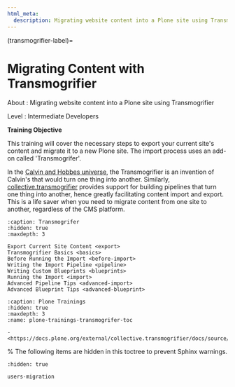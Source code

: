 ```yaml
---
html_meta:
  description: Migrating website content into a Plone site using Transmogrifier
---
```


(transmogrifier-label)=

# Migrating Content with Transmogrifier

About
: Migrating website content into a Plone site using Transmogrifier

Level
: Intermediate Developers

**Training Objective**

This training will cover the necessary steps to export your current site's content
and migrate it to a new Plone site. The import process uses an add-on called
'Transmogrifer'.

In the [Calvin and Hobbes universe](https://www.gocomics.com/calvinandhobbes/1987/03/23), the Transmogrifier is an invention of Calvin's that would turn one thing into another.
Similarly, [collective.transmogrifier](https://github.com/mjpieters/collective.transmogrifier)
provides support for building pipelines that turn one thing into another, hence greatly facilitating content import and export.
This is a life saver when you need to migrate content from one site to another, regardless of the CMS platform.

```{toctree}
:caption: Transmogrifer
:hidden: true
:maxdepth: 3

Export Current Site Content <export>
Transmogrifier Basics <basics>
Before Running the Import <before-import>
Writing the Import Pipeline <pipeline>
Writing Custom Blueprints <blueprints>
Running the Import <import>
Advanced Pipeline Tips <advanced-import>
Advanced Blueprint Tips <advanced-blueprint>
```

```{toctree}
:caption: Plone Trainings
:hidden: true
:maxdepth: 3
:name: plone-trainings-transmogrifer-toc
```

```{seealso}
- <https://docs.plone.org/external/collective.transmogrifier/docs/source/index.html>
```

% The following items are hidden in this toctree to prevent Sphinx warnings.

```{toctree}
:hidden: true

users-migration
```
